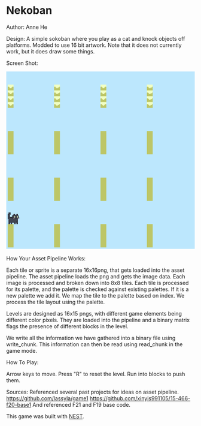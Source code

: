 # Nekoban

Author: Anne He

Design: A simple sokoban where you play as a cat and knock objects off platforms. Modded to use 16 bit artwork.
Note that it does not currently work, but it does draw some things.

Screen Shot:

![Screen Shot](screenshot2.png)

How Your Asset Pipeline Works:

Each tile or sprite is a separate 16x16png, that gets loaded into the asset pipeline. The asset pipeline loads the png and gets the image data.
Each image is processed and broken down into 8x8 tiles. Each tile is processed for its palette, and the palette is checked against existing palettes.
If it is a new palette we add it. We map the tile to the palette based on index. We process the tile layout using the palette. 

Levels are designed as 16x15 pngs, with different game elements being different color pixels. They are loaded into the pipeline and a binary matrix flags the presence of different blocks in the level.

We write all the information we have gathered into a binary file using write_chunk. This information can then be read using read_chunk in the game mode.

How To Play:

Arrow keys to move. Press "R" to reset the level. Run into blocks to push them.

Sources: Referenced several past projects for ideas on asset pipeline.
https://github.com/lassyla/game1
https://github.com/xinyis991105/15-466-f20-base1
And referenced F21 and F19 base code.

This game was built with [NEST](NEST.md).

